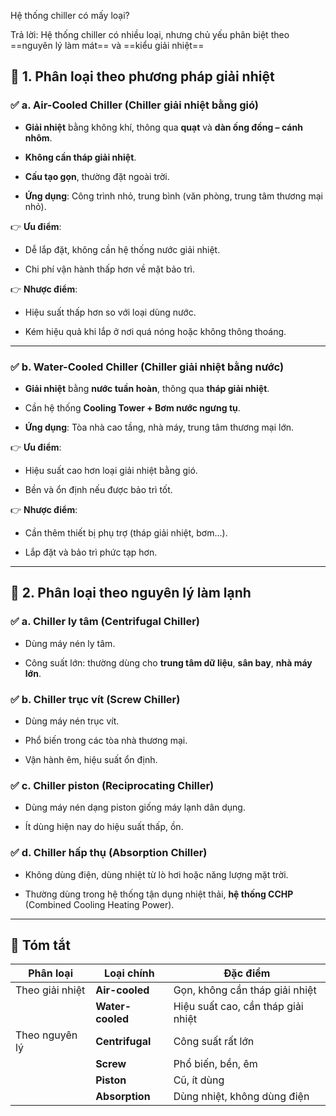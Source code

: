 Hệ thống chiller có mấy loại?

Trả lời: Hệ thống chiller có nhiều loại, nhưng chủ yếu phân biệt theo ==nguyên lý làm mát== và ==kiểu giải nhiệt==

## 🔷 **1. Phân loại theo phương pháp giải nhiệt**

### ✅ **a. Air-Cooled Chiller (Chiller giải nhiệt bằng gió)**

- **Giải nhiệt** bằng không khí, thông qua **quạt** và **dàn ống đồng – cánh nhôm**.
    
- **Không cần tháp giải nhiệt**.
    
- **Cấu tạo gọn**, thường đặt ngoài trời.
    
- **Ứng dụng**: Công trình nhỏ, trung bình (văn phòng, trung tâm thương mại nhỏ).
    

👉 **Ưu điểm**:

- Dễ lắp đặt, không cần hệ thống nước giải nhiệt.
    
- Chi phí vận hành thấp hơn về mặt bảo trì.
    

👉 **Nhược điểm**:

- Hiệu suất thấp hơn so với loại dùng nước.
    
- Kém hiệu quả khi lắp ở nơi quá nóng hoặc không thông thoáng.
    

---

### ✅ **b. Water-Cooled Chiller (Chiller giải nhiệt bằng nước)**

- **Giải nhiệt** bằng **nước tuần hoàn**, thông qua **tháp giải nhiệt**.
    
- Cần hệ thống **Cooling Tower + Bơm nước ngưng tụ**.
    
- **Ứng dụng**: Tòa nhà cao tầng, nhà máy, trung tâm thương mại lớn.
    

👉 **Ưu điểm**:

- Hiệu suất cao hơn loại giải nhiệt bằng gió.
    
- Bền và ổn định nếu được bảo trì tốt.
    

👉 **Nhược điểm**:

- Cần thêm thiết bị phụ trợ (tháp giải nhiệt, bơm...).
    
- Lắp đặt và bảo trì phức tạp hơn.
    

---

## 🔷 **2. Phân loại theo nguyên lý làm lạnh**

### ✅ **a. Chiller ly tâm (Centrifugal Chiller)**

- Dùng máy nén ly tâm.
    
- Công suất lớn: thường dùng cho **trung tâm dữ liệu**, **sân bay**, **nhà máy lớn**.
    

### ✅ **b. Chiller trục vít (Screw Chiller)**

- Dùng máy nén trục vít.
    
- Phổ biến trong các tòa nhà thương mại.
    
- Vận hành êm, hiệu suất ổn định.
    

### ✅ **c. Chiller piston (Reciprocating Chiller)**

- Dùng máy nén dạng piston giống máy lạnh dân dụng.
    
- Ít dùng hiện nay do hiệu suất thấp, ồn.
    

### ✅ **d. Chiller hấp thụ (Absorption Chiller)**

- Không dùng điện, dùng nhiệt từ lò hơi hoặc năng lượng mặt trời.
    
- Thường dùng trong hệ thống tận dụng nhiệt thải, **hệ thống CCHP** (Combined Cooling Heating Power).
    

---

## 🧩 **Tóm tắt**

|Phân loại|Loại chính|Đặc điểm|
|---|---|---|
|Theo giải nhiệt|**Air-cooled**|Gọn, không cần tháp giải nhiệt|
||**Water-cooled**|Hiệu suất cao, cần tháp giải nhiệt|
|Theo nguyên lý|**Centrifugal**|Công suất rất lớn|
||**Screw**|Phổ biến, bền, êm|
||**Piston**|Cũ, ít dùng|
||**Absorption**|Dùng nhiệt, không dùng điện|
